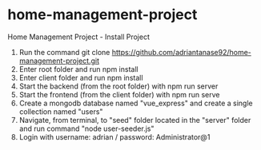 # home-management-project
Home Management Project - Install Project

1. Run the command git clone https://github.com/adriantanase92/home-management-project.git
2. Enter root folder and run npm install
3. Enter client folder and run npm install
4. Start the backend (from the root folder) with npm run server
5. Start the frontend (from the client folder) with npm run serve
6. Create a mongodb database named "vue_express" and create a single collection named "users"
7. Navigate, from terminal, to "seed" folder located in the "server" folder and run command "node user-seeder.js"
8. Login with username: adrian / password: Administrator@1
